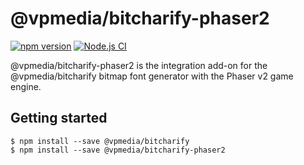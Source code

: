 # @vpmedia/bitcharify-phaser2

[![npm version](https://badge.fury.io/js/@vpmedia%2Fbitcharify-phaser2.svg?v=1.5.0)](https://badge.fury.io/js/@vpmedia%2Fbitcharify-phaser2)
[![Node.js CI](https://github.com/vpmedia/bitcharify-phaser2/actions/workflows/node.js.yml/badge.svg)](https://github.com/vpmedia/bitcharify-phaser2/actions/workflows/node.js.yml)

@vpmedia/bitcharify-phaser2 is the integration add-on for the @vpmedia/bitcharify bitmap font generator with the Phaser v2 game engine.

## Getting started

    $ npm install --save @vpmedia/bitcharify
    $ npm install --save @vpmedia/bitcharify-phaser2
